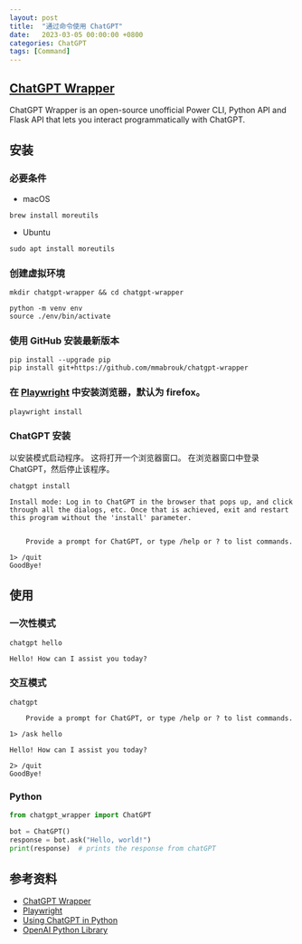 ```yaml
---
layout: post
title:  "通过命令使用 ChatGPT"
date:   2023-03-05 00:00:00 +0800
categories: ChatGPT
tags: [Command]
---
```


## [ChatGPT Wrapper](https://github.com/mmabrouk/chatgpt-wrapper)
ChatGPT Wrapper is an open-source unofficial Power CLI, Python API and Flask API that lets you interact programmatically with ChatGPT.

## 安装
### 必要条件
* macOS
```shell
brew install moreutils
```

* Ubuntu
```shell
sudo apt install moreutils
```

### 创建虚拟环境
```shell
mkdir chatgpt-wrapper && cd chatgpt-wrapper

python -m venv env
source ./env/bin/activate
```

### 使用 GitHub 安装最新版本
```shell
pip install --upgrade pip
pip install git+https://github.com/mmabrouk/chatgpt-wrapper
```

### 在 [Playwright](https://playwright.dev/python/) 中安装浏览器，默认为 firefox。
```shell
playwright install
```

### ChatGPT 安装
以安装模式启动程序。 这将打开一个浏览器窗口。 在浏览器窗口中登录 ChatGPT，然后停止该程序。

```shell
chatgpt install
```
```
Install mode: Log in to ChatGPT in the browser that pops up, and click
through all the dialogs, etc. Once that is achieved, exit and restart
this program without the 'install' parameter.


    Provide a prompt for ChatGPT, or type /help or ? to list commands.                                                        

1> /quit
GoodBye!
```

## 使用
### 一次性模式
```shell
chatgpt hello   
```
```
Hello! How can I assist you today?
```

### 交互模式
```shell
chatgpt 

    Provide a prompt for ChatGPT, or type /help or ? to list commands.                                                        

```
```
1> /ask hello

Hello! How can I assist you today?

2> /quit
GoodBye!
```

### Python
```py
from chatgpt_wrapper import ChatGPT

bot = ChatGPT()
response = bot.ask("Hello, world!")
print(response)  # prints the response from chatGPT
```

## 参考资料
* [ChatGPT Wrapper](https://github.com/mmabrouk/chatgpt-wrapper)
* [Playwright](https://playwright.dev/python/)
* [Using ChatGPT in Python](https://medium.com/geekculture/using-chatgpt-in-python-eeaed9847e72)
* [OpenAI Python Library](https://github.com/openai/openai-python)
